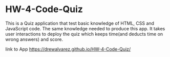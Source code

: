 # HW-4-Code-Quiz

This is a Quiz application that test basic knowledge of HTML, CSS and JavaScript code. The same knowledge needed to produce this app. It takes user interactions to deploy the quiz which keeps time(and deducts time on wrong answers) and score.


link to App
https://drewalvarez.github.io/HW-4-Code-Quiz/